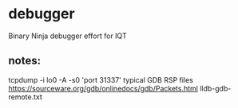 # debugger

Binary Ninja debugger effort for IQT

## notes:

tcpdump -i lo0 -A -s0 'port 31337'
typical GDB RSP files
https://sourceware.org/gdb/onlinedocs/gdb/Packets.html
lldb-gdb-remote.txt
